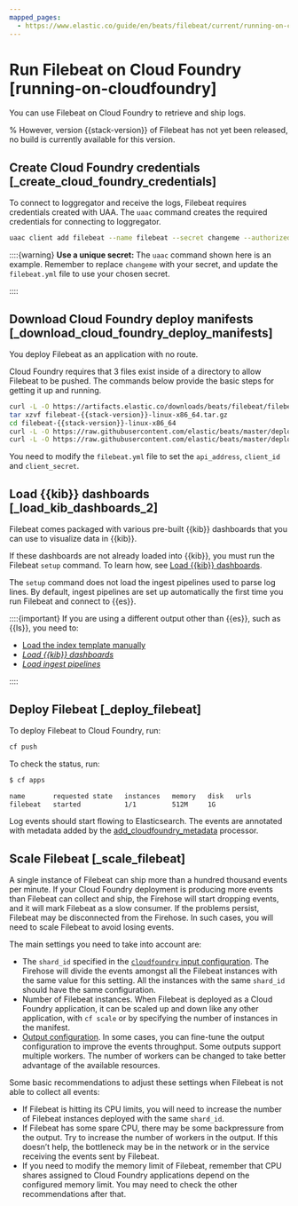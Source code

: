 ```yaml
---
mapped_pages:
  - https://www.elastic.co/guide/en/beats/filebeat/current/running-on-cloudfoundry.html
---
```


# Run Filebeat on Cloud Foundry [running-on-cloudfoundry]

You can use Filebeat on Cloud Foundry to retrieve and ship logs.

% However, version {{stack-version}} of Filebeat has not yet been released, no build is currently available for this version.

## Create Cloud Foundry credentials [_create_cloud_foundry_credentials]

To connect to loggregator and receive the logs, Filebeat requires credentials created with UAA. The `uaac` command creates the required credentials for connecting to loggregator.

```sh
uaac client add filebeat --name filebeat --secret changeme --authorized_grant_types client_credentials,refresh_token --authorities doppler.firehose,cloud_controller.admin_read_only
```

::::{warning}
**Use a unique secret:** The `uaac` command shown here is an example. Remember to replace `changeme` with your secret, and update the `filebeat.yml` file to use your chosen secret.

::::



## Download Cloud Foundry deploy manifests [_download_cloud_foundry_deploy_manifests]

You deploy Filebeat as an application with no route.

Cloud Foundry requires that 3 files exist inside of a directory to allow Filebeat to be pushed. The commands below provide the basic steps for getting it up and running.

```sh subs=true
curl -L -O https://artifacts.elastic.co/downloads/beats/filebeat/filebeat-{{stack-version}}-linux-x86_64.tar.gz
tar xzvf filebeat-{{stack-version}}-linux-x86_64.tar.gz
cd filebeat-{{stack-version}}-linux-x86_64
curl -L -O https://raw.githubusercontent.com/elastic/beats/master/deploy/cloudfoundry/filebeat/filebeat.yml
curl -L -O https://raw.githubusercontent.com/elastic/beats/master/deploy/cloudfoundry/filebeat/manifest.yml
```

You need to modify the `filebeat.yml` file to set the `api_address`, `client_id` and `client_secret`.


## Load {{kib}} dashboards [_load_kib_dashboards_2]

Filebeat comes packaged with various pre-built {{kib}} dashboards that you can use to visualize data in {{kib}}.

If these dashboards are not already loaded into {{kib}}, you must run the Filebeat `setup` command. To learn how, see [Load {{kib}} dashboards](/reference/filebeat/load-kibana-dashboards.md).

The `setup` command does not load the ingest pipelines used to parse log lines. By default, ingest pipelines are set up automatically the first time you run Filebeat and connect to {{es}}.

::::{important}
If you are using a different output other than {{es}}, such as {{ls}}, you need to:

* [Load the index template manually](/reference/filebeat/filebeat-template.md#load-template-manually)
* [*Load {{kib}} dashboards*](/reference/filebeat/load-kibana-dashboards.md)
* [*Load ingest pipelines*](/reference/filebeat/load-ingest-pipelines.md)

::::



## Deploy Filebeat [_deploy_filebeat]

To deploy Filebeat to Cloud Foundry, run:

```sh
cf push
```

To check the status, run:

```sh
$ cf apps

name       requested state   instances   memory   disk   urls
filebeat   started           1/1         512M     1G
```

Log events should start flowing to Elasticsearch. The events are annotated with metadata added by the [add_cloudfoundry_metadata](/reference/filebeat/add-cloudfoundry-metadata.md) processor.


## Scale Filebeat [_scale_filebeat]

A single instance of Filebeat can ship more than a hundred thousand events per minute. If your Cloud Foundry deployment is producing more events than Filebeat can collect and ship, the Firehose will start dropping events, and it will mark Filebeat as a slow consumer. If the problems persist, Filebeat may be disconnected from the Firehose. In such cases, you will need to scale Filebeat to avoid losing events.

The main settings you need to take into account are:

* The `shard_id` specified in the [`cloudfoundry` input configuration](/reference/filebeat/filebeat-input-cloudfoundry.md). The Firehose will divide the events amongst all the Filebeat instances with the same value for this setting. All the instances with the same `shard_id` should have the same configuration.
* Number of Filebeat instances. When Filebeat is deployed as a Cloud Foundry application, it can be scaled up and down like any other application, with `cf scale` or by specifying the number of instances in the manifest.
* [Output configuration](/reference/filebeat/configuring-output.md). In some cases, you can fine-tune the output configuration to improve the events throughput. Some outputs support multiple workers. The number of workers can be changed to take better advantage of the available resources.

Some basic recommendations to adjust these settings when Filebeat is not able to collect all events:

* If Filebeat is hitting its CPU limits, you will need to increase the number of Filebeat instances deployed with the same `shard_id`.
* If Filebeat has some spare CPU, there may be some backpressure from the output. Try to increase the number of workers in the output. If this doesn’t help, the bottleneck may be in the network or in the service receiving the events sent by Filebeat.
* If you need to modify the memory limit of Filebeat, remember that CPU shares assigned to Cloud Foundry applications depend on the configured memory limit. You may need to check the other recommendations after that.


